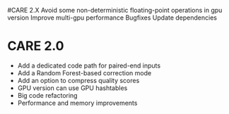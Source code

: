 
#CARE 2.X
Avoid some non-deterministic floating-point operations in gpu version
Improve multi-gpu performance
Bugfixes
Update dependencies

# CARE 2.0
* Add a dedicated code path for paired-end inputs
* Add a Random Forest-based correction mode
* Add an option to compress quality scores
* GPU version can use GPU hashtables
* Big code refactoring
* Performance and memory improvements
